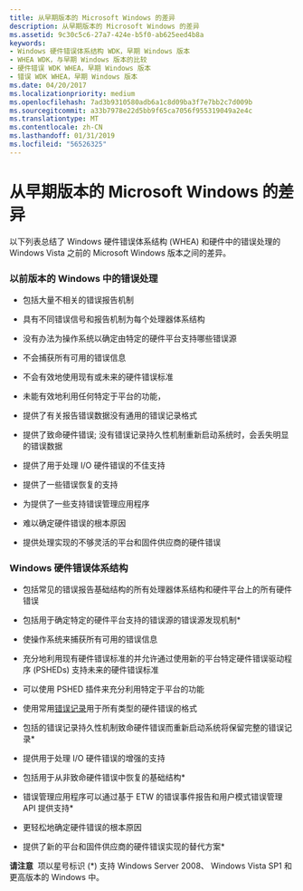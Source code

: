 ```yaml
---
title: 从早期版本的 Microsoft Windows 的差异
description: 从早期版本的 Microsoft Windows 的差异
ms.assetid: 9c30c5c6-27a7-424e-b5f0-ab625eed4b8a
keywords:
- Windows 硬件错误体系结构 WDK，早期 Windows 版本
- WHEA WDK，与早期 Windows 版本的比较
- 硬件错误 WDK WHEA，早期 Windows 版本
- 错误 WDK WHEA，早期 Windows 版本
ms.date: 04/20/2017
ms.localizationpriority: medium
ms.openlocfilehash: 7ad3b9310580adb6a1c8d09ba3f7e7bb2c7d009b
ms.sourcegitcommit: a33b7978e22d5bb9f65ca7056f955319049a2e4c
ms.translationtype: MT
ms.contentlocale: zh-CN
ms.lasthandoff: 01/31/2019
ms.locfileid: "56526325"
---
```

# <a name="differences-from-previous-versions-of-microsoft-windows"></a>从早期版本的 Microsoft Windows 的差异


以下列表总结了 Windows 硬件错误体系结构 (WHEA) 和硬件中的错误处理的 Windows Vista 之前的 Microsoft Windows 版本之间的差异。

### <a name="error-handling-in-previous-versions-of-windows"></a>**以前版本的 Windows 中的错误处理**

-   包括大量不相关的错误报告机制

-   具有不同错误信号和报告机制为每个处理器体系结构

-   没有办法为操作系统以确定由特定的硬件平台支持哪些错误源

-   不会捕获所有可用的错误信息

-   不会有效地使用现有或未来的硬件错误标准

-   未能有效地利用任何特定于平台的功能，

-   提供了有关报告错误数据没有通用的错误记录格式

-   提供了致命硬件错误; 没有错误记录持久性机制重新启动系统时，会丢失明显的错误数据

-   提供了用于处理 I/O 硬件错误的不佳支持

-   提供了一些错误恢复的支持

-   为提供了一些支持错误管理应用程序

-   难以确定硬件错误的根本原因

-   提供处理实现的不够灵活的平台和固件供应商的硬件错误

### <a name="windows-hardware-error-architecture"></a>**Windows 硬件错误体系结构**

-   包括常见的错误报告基础结构的所有处理器体系结构和硬件平台上的所有硬件错误

-   包括用于确定特定的硬件平台支持的错误源的错误源发现机制\*

-   使操作系统来捕获所有可用的错误信息

-   充分地利用现有硬件错误标准的并允许通过使用新的平台特定硬件错误驱动程序 (PSHEDs) 支持未来的硬件错误标准

-   可以使用 PSHED 插件来充分利用特定于平台的功能

-   使用常用[错误记录](error-records.md)用于所有类型的硬件错误的格式

-   包括的错误记录持久性机制致命硬件错误而重新启动系统将保留完整的错误记录\*

-   提供用于处理 I/O 硬件错误的增强的支持

-   包括用于从非致命硬件错误中恢复的基础结构\*

-   错误管理应用程序可以通过基于 ETW 的错误事件报告和用户模式错误管理 API 提供支持\*

-   更轻松地确定硬件错误的根本原因

-   提供了新的平台和固件供应商的硬件错误实现的替代方案\*

**请注意**  项以星号标识 (\*) 支持 Windows Server 2008、 Windows Vista SP1 和更高版本的 Windows 中。

 

 

 




